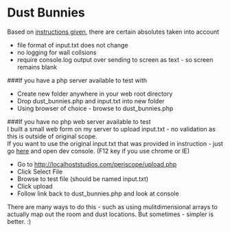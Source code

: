 # Dust Bunnies

Based on <a href='https://gist.github.com/AustinBGibbons/2200f6a5a924a8bd1f3f69714846a080'>instructions given</a>, there are certain absolutes taken into account<br>
* file format of input.txt does not change<br>
* no logging for wall collsions<br>
* require console.log output over sending to screen as text - so screen remains blank<br>

###If you have a php server available to test with<br>
* Create new folder anywhere in your web root directory<br>
* Drop dust_bunnies.php and input.txt into new folder<br>
* Using browser of choice - browse to dust_bunnies.php

###If you have no php web server available to test<br>
I built a small web form on my server to upload input.txt - no validation as this is outside of original scope.<br>
If you want to use the original input.txt that was provided in instruction - just go <a href='http://localhoststudios.com/periscope/dust_bunnies.php'>here</a> and open dev console.  (F12 key if you use chrome or IE)
* Go to http://localhoststudios.com/periscope/upload.php<br>
* Click Select File<br>
* Browse to test file (should be named input.txt)<br>
* Click upload<br>
* Follow link back to dust_bunnies.php and look at console<br>

There are many ways to do this - such as using mulitdimensional arrays to actually map out the room and dust locations. But sometimes - simpler is better. :)
